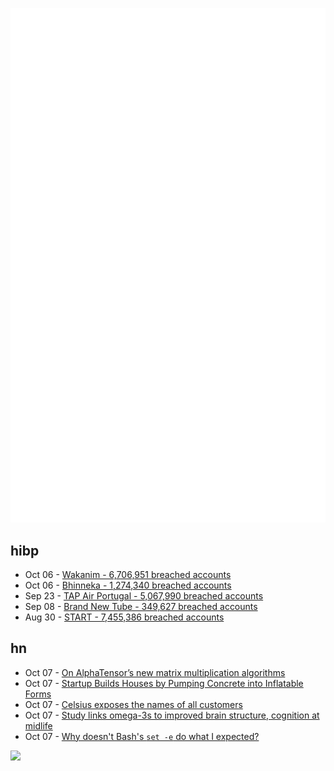 ![Metrics](https://raw.githubusercontent.com/phixion/phixion/master/metrics.svg)

## hibp

<!--
for https://github.com/phixion/phixion/blob/main/.github/workflows/feeds.yml
-->
<!--START_SECTION:haveibeenpwnd-->
- Oct 06 - [Wakanim - 6,706,951 breached accounts](https://haveibeenpwned.com/PwnedWebsites#Wakanim)
- Oct 06 - [Bhinneka - 1,274,340 breached accounts](https://haveibeenpwned.com/PwnedWebsites#Bhinneka)
- Sep 23 - [TAP Air Portugal - 5,067,990 breached accounts](https://haveibeenpwned.com/PwnedWebsites#TAPAirPortugal)
- Sep 08 - [Brand New Tube - 349,627 breached accounts](https://haveibeenpwned.com/PwnedWebsites#BrandNewTube)
- Aug 30 - [START - 7,455,386 breached accounts](https://haveibeenpwned.com/PwnedWebsites#Start)
<!--END_SECTION:haveibeenpwnd-->

## hn

<!--
for https://github.com/phixion/phixion/blob/main/.github/workflows/feeds.yml
-->
<!--START_SECTION:hn-->
- Oct 07 - [On AlphaTensor’s new matrix multiplication algorithms](https://fgiesen.wordpress.com/2022/10/06/on-alphatensors-new-matrix-multiplication-algorithms/)
- Oct 07 - [Startup Builds Houses by Pumping Concrete into Inflatable Forms](https://singularityhub.com/2022/10/06/this-startup-builds-houses-by-pumping-concrete-into-inflatable-forms/)
- Oct 07 - [Celsius exposes the names of all customers](https://web3isgoinggreat.com/single/celsius-exposes-the-names-of-all-customers-and-their-recent-transactions-in-court-filing--including-their-execs)
- Oct 07 - [Study links omega-3s to improved brain structure, cognition at midlife](https://news.uthscsa.edu/study-links-omega-3s-to-improved-brain-structure-cognition-at-midlife/)
- Oct 07 - [Why doesn't Bash's `set -e` do what I expected?](http://mywiki.wooledge.org/BashFAQ/105)
<!--END_SECTION:hn-->

<!--
for https://yhype.me
-->
![](https://hit.yhype.me/github/profile?user_id=13013670)
